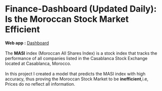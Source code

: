 # Finance-Dashboard (Updated Daily): Is the Moroccan Stock Market Efficient 
**Web app :** <a href="https://masi-dashboard.herokuapp.com/" target="_blank" aria-pressed="true">Dashboard</a> <br> <br>
The **MASI** index (Moroccan All Shares Index) is a stock index that tracks the performance of all companies listed in the Casablanca Stock Exchange located at Casablanca, Morocco. <br> <br>
In this project I created a model that predicts the MASI index with high accuracy, thus proving the Moroccan Stock Market to be **inefficient**,i.e, Prices do no reflect all information.
